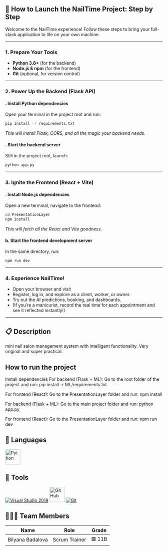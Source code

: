 

## 🚀 **How to Launch the NailTime Project: Step by Step**

Welcome to the NailTime experience! Follow these steps to bring your full-stack application to life on your own machine.

---

### **1. Prepare Your Tools**

- **Python 3.8+** (for the backend)
- **Node.js & npm** (for the frontend)
- **Git** (optional, for version control)

---

### **2. Power Up the Backend (Flask API)**

#### **. Install Python dependencies**
Open your terminal in the project root and run:
```sh
pip install -r requirements.txt
```
*This will install Flask, CORS, and all the magic your backend needs.*

#### **. Start the backend server**
Still in the project root, launch:
```sh
python app.py
```


---

### **3. Ignite the Frontend (React + Vite)**

#### **. Install Node.js dependencies**
Open a new terminal, navigate to the frontend:
```sh
cd PresentationLayer
npm install
```
*This will fetch all the React and Vite goodness.*

#### **b. Start the frontend development server**
In the same directory, run:
```sh
npm run dev
```


---

### **4. Experience NailTime!**

- Open your browser and visit 
- Register, log in, and explore as a client, worker, or owner.
- Try out the AI predictions, booking, and dashboards.
- (If you’re a manicurist, record the real time for each appointment and see it reflected instantly!)

---




## 📋 Description
mini nail salon management system with intelligent functionality. Very original and super practical.

## How to run the project
Install dependencies
For backend (Flask + ML):
Go to the root folder of the project and run:
pip install -r ML/requirements.txt

For frontend (React):
Go to the PresentationLayer folder and run:
npm install

For backend (Flask + ML):
Go to the main project folder and run:
python app.py

For frontend (React):
Go to the PresentationLayer folder and run:
npm run dev


## 🚀 Languages 
  <p align="left"> 
  <a href="https://python.com/"><img width=48 height=48 src="https://upload.wikimedia.org/wikipedia/commons/thumb/c/c3/Python-logo-notext.svg/800px-Python-logo-notext.svg.png" alt="Python"/></a>
 
  </p>


  ## 🔧 Tools 
  <p align="left"> 
  <a href="https://visualstudio.microsoft.com/"><img src="https://img.icons8.com/fluency/48/000000/visual-studio.png" alt="Visual Studio 2019"/></a>
     <a href="https://git-scm.com/"><img src="https://cdn-icons-png.flaticon.com/512/25/25231.png" alt="GitHub" heigh=48px width=48px/></a>
    <a href="https://git-scm.com/"><img src="https://img.icons8.com/color/48/000000/git.png" alt="Git"/></a>
    </a>
  </p> 
  
## 👨🏻‍💻 Team Members
| **Name** | **Role** | **Grade** |
| :---:   | :---: | :---: |
| Bilyana Badalova | Scrum Trainer  | 🟥 11B |
